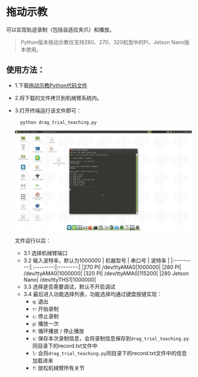 # 拖动示教

可以实现轨迹录制（包括自适应夹爪）和播放。

> Python版本拖动示教仅支持280、270、320机型中的Pi、Jetson Nano版本使用。

## 使用方法：

- 1.下载[拖动示教Python代码文件](https://github.com/elephantrobotics/pymycobot/blob/main/demo/drag_trial_teaching.py)
- 2.将下载的文件拷贝到机械臂系统内。
- 3.打开终端运行该文件即可：
  ```bash
    python drag_trial_teaching.py
  ```
    <img src="../../../resources/3-FunctionsAndApplications/6.developmentGuide/python/drag.png" style="zoom:100%;" />
  
  文件运行以后：
  - 3.1 选择机械臂端口
  - 3.2 输入波特率，默认为1000000
    | 机器型号 | 串口号 | 波特率 |
    |:---------:| :--------:|:--------:|
    |270 PI|  /dev/ttyAMA0|1000000|
    |280 PI|  /dev/ttyAMA0|1000000|
    |320 PI|  /dev/ttyAMA0|115200|
    |280 Jetson Nano|  /dev/ttyTHS1|1000000|
  - 3.3 选择是否需要调试，默认不开启调试
  - 3.4 最后进入功能选择列表，功能选择均通过键盘按键实现：
    - `q`: 退出
    - `r`: 开始录制
    - `c`: 停止录制
    - `p`: 播放一次
    - `P`: 循环播放 / 停止播放
    - `s`: 保存本次录制信息，会将录制信息保存到`drag_trial_teaching.py`同目录下的record.txt文件中
    - `l`: 会将`drag_trial_teaching.py`同目录下的record.txt文件中的信息加载进来
    - `f`: 放松机械臂所有关节
